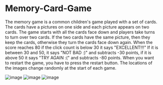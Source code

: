 # Memory-Card-Game

The memory game is a common children's game played with a set of cards. The cards have a pictures on one side and each picture appears on two cards. The game starts with all the cards face down and players take turns to turn over two cards. If the two cards have the same picture, then they keep the cards, otherwise they turn the cards face down again. When the score reaches 80 if the click count is below 30 it says "EXCELLENT!!!" If it is between 30 and 50, it says "NOT BAD :)" and subtracts -30 points, if it is above 50 it says "TRY AGAIN :(" and subtracts -80 points. When you want to restart the game, you have to press the restart button. The locations of the images change randomly at the start of each game. 

![image](https://user-images.githubusercontent.com/79373487/181803998-c0d879a7-83ca-4867-b2ce-99851196f5f8.png)
![image](https://user-images.githubusercontent.com/79373487/181804191-e06b9dce-c8f1-4474-870d-c7c34ec12d6d.png)
![image](https://user-images.githubusercontent.com/79373487/181804346-5425bf79-c701-475c-91a7-41508391116f.png)

